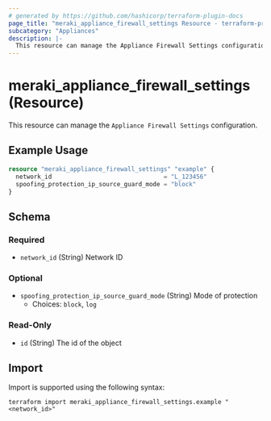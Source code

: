 ```yaml
---
# generated by https://github.com/hashicorp/terraform-plugin-docs
page_title: "meraki_appliance_firewall_settings Resource - terraform-provider-meraki"
subcategory: "Appliances"
description: |-
  This resource can manage the Appliance Firewall Settings configuration.
---
```


# meraki_appliance_firewall_settings (Resource)

This resource can manage the `Appliance Firewall Settings` configuration.

## Example Usage

```terraform
resource "meraki_appliance_firewall_settings" "example" {
  network_id                               = "L_123456"
  spoofing_protection_ip_source_guard_mode = "block"
}
```

<!-- schema generated by tfplugindocs -->
## Schema

### Required

- `network_id` (String) Network ID

### Optional

- `spoofing_protection_ip_source_guard_mode` (String) Mode of protection
  - Choices: `block`, `log`

### Read-Only

- `id` (String) The id of the object

## Import

Import is supported using the following syntax:

```shell
terraform import meraki_appliance_firewall_settings.example "<network_id>"
```

